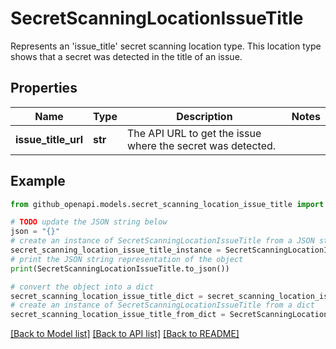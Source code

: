# SecretScanningLocationIssueTitle

Represents an 'issue_title' secret scanning location type. This location type shows that a secret was detected in the title of an issue.

## Properties

Name | Type | Description | Notes
------------ | ------------- | ------------- | -------------
**issue_title_url** | **str** | The API URL to get the issue where the secret was detected. | 

## Example

```python
from github_openapi.models.secret_scanning_location_issue_title import SecretScanningLocationIssueTitle

# TODO update the JSON string below
json = "{}"
# create an instance of SecretScanningLocationIssueTitle from a JSON string
secret_scanning_location_issue_title_instance = SecretScanningLocationIssueTitle.from_json(json)
# print the JSON string representation of the object
print(SecretScanningLocationIssueTitle.to_json())

# convert the object into a dict
secret_scanning_location_issue_title_dict = secret_scanning_location_issue_title_instance.to_dict()
# create an instance of SecretScanningLocationIssueTitle from a dict
secret_scanning_location_issue_title_from_dict = SecretScanningLocationIssueTitle.from_dict(secret_scanning_location_issue_title_dict)
```
[[Back to Model list]](../README.md#documentation-for-models) [[Back to API list]](../README.md#documentation-for-api-endpoints) [[Back to README]](../README.md)


